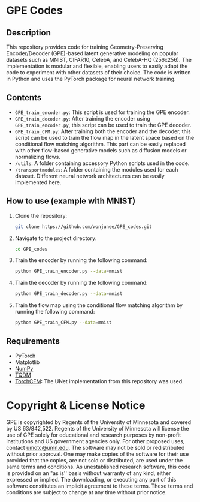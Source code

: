 # GPE Codes

## Description

This repository provides code for training Geometry-Preserving Encoder/Decoder (GPE)-based latent generative modeling on popular datasets such as MNIST, CIFAR10, CelebA, and CelebA-HQ (256x256). The implementation is modular and flexible, enabling users to easily adapt the code to experiment with other datasets of their choice. The code is written in Python and uses the PyTorch package for neural network training.

## Contents

- `GPE_train_encoder.py`: This script is used for training the GPE encoder.
- `GPE_train_decoder.py`: After training the encoder using `GPE_train_encoder.py`, this script can be used to train the GPE decoder.
- `GPE_train_CFM.py`: After training both the encoder and the decoder, this script can be used to train the flow map in the latent space based on the conditional flow matching algorithm. This part can be easily replaced with other flow-based generative models such as diffusion models or normalizing flows.
- `/utils`: A folder containing accessory Python scripts used in the code.
- `/transportmodules`: A folder containing the modules used for each dataset. Different neural network architectures can be easily implemented here.

## How to use (example with MNIST)

1. Clone the repository:
    ```bash
    git clone https://github.com/wonjunee/GPE_codes.git
    ```
2. Navigate to the project directory:
    ```bash
    cd GPE_codes
    ```
3. Train the encoder by running the following command:
    ```bash
    python GPE_train_encoder.py --data=mnist
    ```
4. Train the decoder by running the following command:
    ```bash
    python GPE_train_decoder.py --data=mnist
    ```
5. Train the flow map using the conditional flow matching algorithm by running the following command:
    ```bash
    python GPE_train_CFM.py --data=mnist
    ```

## Requirements

- PyTorch
- Matplotlib
- [NumPy](https://numpy.org/)
- [TQDM](https://tqdm.github.io/)
- [TorchCFM](https://github.com/atong01/conditional-flow-matching): The UNet implementation from this repository was used.


# Copyright & License Notice
GPE is copyrighted by Regents of the University of Minnesota and covered by US 63/842,522. Regents of the University of Minnesota will license the use of GPE solely for educational and research purposes by non-profit institutions and US government agencies only. For other proposed uses, contact umotc@umn.edu. The software may not be sold or redistributed without prior approval. One may make copies of the software for their use provided that the copies, are not sold or distributed, are used under the same terms and conditions. As unestablished research software, this code is provided on an "as is'' basis without warranty of any kind, either expressed or implied. The downloading, or executing any part of this software constitutes an implicit agreement to these terms. These terms and conditions are subject to change at any time without prior notice.
